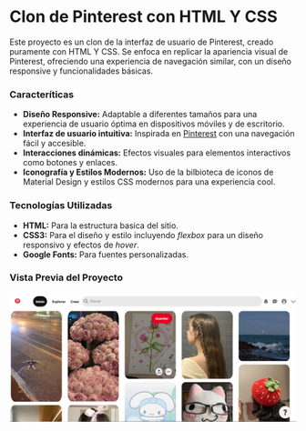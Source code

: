 # Clon de Pinterest con HTML Y CSS

Este proyecto es un clon de la interfaz de usuario de Pinterest, creado puramente con HTML Y CSS. Se enfoca en replicar la apariencia visual de Pinterest, ofreciendo una experiencia de navegación similar, con un diseño responsive y funcionalidades básicas. 

### Caracteríticas

* **Diseño Responsive:** Adaptable a diferentes tamaños para una experiencia de usuario óptima en dispositivos móviles y de escritorio.
* **Interfaz de usuario intuitiva:** Inspirada en [Pinterest](https://mx.pinterest.com/) con una navegación fácil y accesible.
* **Interacciones dinámicas:** Efectos visuales para elementos interactivos como botones y enlaces.
* **Iconografía y Estilos Modernos:** Uso de la bilbioteca de iconos de Material Design y estilos CSS modernos para una experiencia cool.

### Tecnologías Utilizadas

+ **HTML:** Para la estructura basica del sitio.
+ **CSS3:** Para el diseño y estilo incluyendo _flexbox_ para un diseño responsivo y efectos de _hover_.
+  **Google Fonts:** Para fuentes personalizadas.

### Vista Previa del Proyecto
![Demo](/imagenes/Pinterest_Interfaz.png)

  
